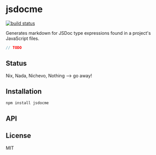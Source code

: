 # jsdocme
[![build status](https://secure.travis-ci.org/thlorenz/jsdocme.png)](http://travis-ci.org/thlorenz/jsdocme)

Generates markdown for JSDoc type expressions found in a project's JavaScript files.

```js
// TODO
```

## Status

Nix, Nada, Nichevo, Nothing --> go away!
## Installation

    npm install jsdocme

## API


## License

MIT
